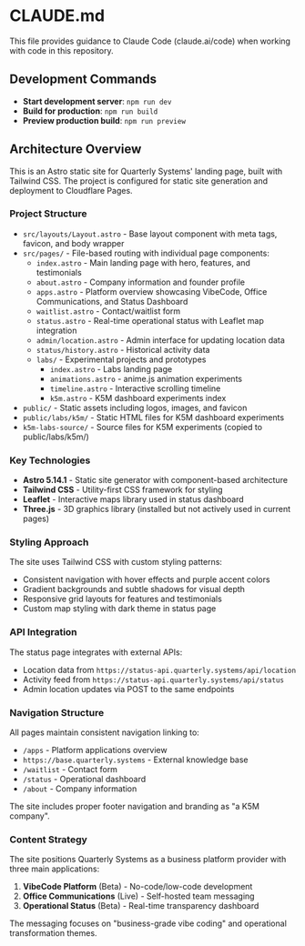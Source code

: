 # CLAUDE.md

This file provides guidance to Claude Code (claude.ai/code) when working with code in this repository.

## Development Commands

- **Start development server**: `npm run dev`
- **Build for production**: `npm run build`
- **Preview production build**: `npm run preview`

## Architecture Overview

This is an Astro static site for Quarterly Systems' landing page, built with Tailwind CSS. The project is configured for static site generation and deployment to Cloudflare Pages.

### Project Structure

- `src/layouts/Layout.astro` - Base layout component with meta tags, favicon, and body wrapper
- `src/pages/` - File-based routing with individual page components:
  - `index.astro` - Main landing page with hero, features, and testimonials
  - `about.astro` - Company information and founder profile
  - `apps.astro` - Platform overview showcasing VibeCode, Office Communications, and Status Dashboard
  - `waitlist.astro` - Contact/waitlist form
  - `status.astro` - Real-time operational status with Leaflet map integration
  - `admin/location.astro` - Admin interface for updating location data
  - `status/history.astro` - Historical activity data
  - `labs/` - Experimental projects and prototypes
    - `index.astro` - Labs landing page
    - `animations.astro` - anime.js animation experiments
    - `timeline.astro` - Interactive scrolling timeline
    - `k5m.astro` - K5M dashboard experiments index
- `public/` - Static assets including logos, images, and favicon
- `public/labs/k5m/` - Static HTML files for K5M dashboard experiments
- `k5m-labs-source/` - Source files for K5M experiments (copied to public/labs/k5m/)

### Key Technologies

- **Astro 5.14.1** - Static site generator with component-based architecture
- **Tailwind CSS** - Utility-first CSS framework for styling
- **Leaflet** - Interactive maps library used in status dashboard
- **Three.js** - 3D graphics library (installed but not actively used in current pages)

### Styling Approach

The site uses Tailwind CSS with custom styling patterns:
- Consistent navigation with hover effects and purple accent colors
- Gradient backgrounds and subtle shadows for visual depth
- Responsive grid layouts for features and testimonials
- Custom map styling with dark theme in status page

### API Integration

The status page integrates with external APIs:
- Location data from `https://status-api.quarterly.systems/api/location`
- Activity feed from `https://status-api.quarterly.systems/api/status`
- Admin location updates via POST to the same endpoints

### Navigation Structure

All pages maintain consistent navigation linking to:
- `/apps` - Platform applications overview
- `https://base.quarterly.systems` - External knowledge base
- `/waitlist` - Contact form
- `/status` - Operational dashboard
- `/about` - Company information

The site includes proper footer navigation and branding as "a K5M company".

### Content Strategy

The site positions Quarterly Systems as a business platform provider with three main applications:
1. **VibeCode Platform** (Beta) - No-code/low-code development
2. **Office Communications** (Live) - Self-hosted team messaging
3. **Operational Status** (Beta) - Real-time transparency dashboard

The messaging focuses on "business-grade vibe coding" and operational transformation themes.